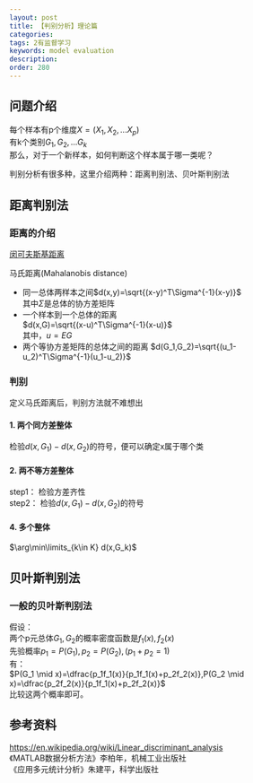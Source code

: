 ```yaml
---
layout: post
title: 【判别分析】理论篇
categories:
tags: 2有监督学习
keywords: model evaluation
description:
order: 280
---
```



## 问题介绍
每个样本有p个维度$X=(X_1,X_2,...X_p)$  
有k个类别$G_1,G_2,...G_k$  
那么，对于一个新样本，如何判断这个样本属于哪一类呢？


判别分析有很多种，这里介绍两种：距离判别法、贝叶斯判别法

## 距离判别法
### 距离的介绍
[闵可夫斯基距离](http://www.guofei.site/2017/06/04/distance.html#title15)  


马氏距离(Mahalanobis distance)  
- 同一总体两样本之间$d(x,y)=\sqrt{(x-y)^T\Sigma^{-1}(x-y)}$  
其中$\Sigma$是总体的协方差矩阵  
- 一个样本到一个总体的距离  
$d(x,G)=\sqrt{(x-u)^T\Sigma^{-1}(x-u)}$  
其中，$u=EG$  
- 两个等协方差矩阵的总体之间的距离
$d(G_1,G_2)=\sqrt{(u_1-u_2)^T\Sigma^{-1}(u_1-u_2)}$  


### 判别
定义马氏距离后，判别方法就不难想出
#### 1. 两个同方差整体
检验$d(x,G_1)-d(x,G_2)$的符号，便可以确定x属于哪个类
#### 2. 两不等方差整体
step1： 检验方差齐性  
step2： 检验$d(x,G_1)-d(x,G_2)$的符号  
#### 4. 多个整体
$\arg\min\limits_{k\in K} d(x,G_k)$  


## 贝叶斯判别法
### 一般的贝叶斯判别法
假设：  
两个p元总体$G_1,G_2$的概率密度函数是$f_1(x),f_2(x)$  
先验概率$p_1=P(G_1),p_2=P(G_2), (p_1+p_2=1)$  
有：  
$P(G_1 \mid x)=\dfrac{p_1f_1(x)}{p_1f_1(x)+p_2f_2(x)},P(G_2 \mid x)=\dfrac{p_2f_2(x)}{p_1f_1(x)+p_2f_2(x)}$  
比较这两个概率即可。


## 参考资料

https://en.wikipedia.org/wiki/Linear_discriminant_analysis  
《MATLAB数据分析方法》李柏年，机械工业出版社  
《应用多元统计分析》朱建平，科学出版社  
